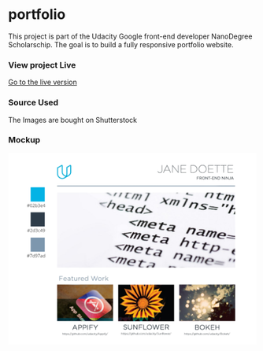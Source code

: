 # portfolio

This project is part of the Udacity Google front-end developer NanoDegree Scholarschip.
The goal is to build a fully responsive portfolio website.

### View project Live

[Go to the live version](https://calexxxxx.github.io/portfolio/)

### Source Used

The Images are bought on Shutterstock

### Mockup

![Portfolio](https://github.com/Calexxxxx/portfolio/blob/master/img/design-mockup-portfolio.png 'Portfolio Mockup')
